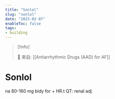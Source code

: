 ```yaml
---
title: "Sonlol"
slug: "sonlol"
date: "2023-02-07"
enableToc: false
tags:
- building
---
```


> [!info]
>
> 🌱 來自: [[Antiarrhythmic Drugs (AAD) for AF]]

# Sonlol

na
80-160 mg bidy for + HR.t QT: renal adj
